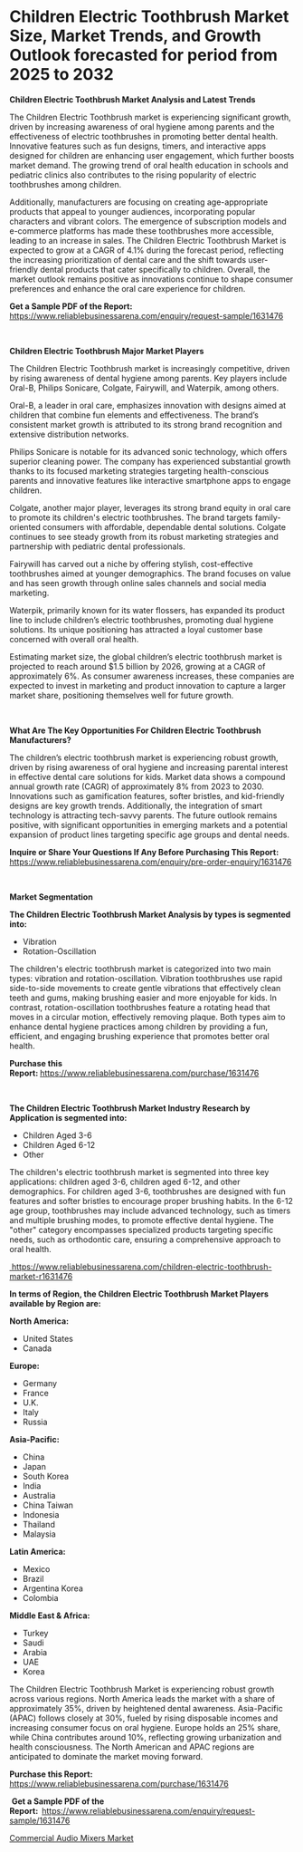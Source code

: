 <p><h1>Children Electric Toothbrush Market Size, Market Trends, and Growth Outlook forecasted for period from 2025 to 2032</h1></p><p><strong>Children Electric Toothbrush Market Analysis and Latest Trends</strong></p>
<p><p>The Children Electric Toothbrush market is experiencing significant growth, driven by increasing awareness of oral hygiene among parents and the effectiveness of electric toothbrushes in promoting better dental health. Innovative features such as fun designs, timers, and interactive apps designed for children are enhancing user engagement, which further boosts market demand. The growing trend of oral health education in schools and pediatric clinics also contributes to the rising popularity of electric toothbrushes among children.</p><p>Additionally, manufacturers are focusing on creating age-appropriate products that appeal to younger audiences, incorporating popular characters and vibrant colors. The emergence of subscription models and e-commerce platforms has made these toothbrushes more accessible, leading to an increase in sales. The Children Electric Toothbrush Market is expected to grow at a CAGR of 4.1% during the forecast period, reflecting the increasing prioritization of dental care and the shift towards user-friendly dental products that cater specifically to children. Overall, the market outlook remains positive as innovations continue to shape consumer preferences and enhance the oral care experience for children.</p></p>
<p><strong>Get a Sample PDF of the Report:&nbsp;</strong> <a href="https://www.reliablebusinessarena.com/enquiry/request-sample/1631476?utm_campaign=2630&utm_medium=2&utm_source=Github&utm_content=ia&utm_term=29032025&utm_id=children-electric-toothbrush">https://www.reliablebusinessarena.com/enquiry/request-sample/1631476</a></p>
<p>&nbsp;</p>
<p><strong>Children Electric Toothbrush Major Market Players</strong></p>
<p><p>The Children Electric Toothbrush market is increasingly competitive, driven by rising awareness of dental hygiene among parents. Key players include Oral-B, Philips Sonicare, Colgate, Fairywill, and Waterpik, among others. </p><p>Oral-B, a leader in oral care, emphasizes innovation with designs aimed at children that combine fun elements and effectiveness. The brand’s consistent market growth is attributed to its strong brand recognition and extensive distribution networks.</p><p>Philips Sonicare is notable for its advanced sonic technology, which offers superior cleaning power. The company has experienced substantial growth thanks to its focused marketing strategies targeting health-conscious parents and innovative features like interactive smartphone apps to engage children.</p><p>Colgate, another major player, leverages its strong brand equity in oral care to promote its children's electric toothbrushes. The brand targets family-oriented consumers with affordable, dependable dental solutions. Colgate continues to see steady growth from its robust marketing strategies and partnership with pediatric dental professionals.</p><p>Fairywill has carved out a niche by offering stylish, cost-effective toothbrushes aimed at younger demographics. The brand focuses on value and has seen growth through online sales channels and social media marketing.</p><p>Waterpik, primarily known for its water flossers, has expanded its product line to include children’s electric toothbrushes, promoting dual hygiene solutions. Its unique positioning has attracted a loyal customer base concerned with overall oral health.</p><p>Estimating market size, the global children’s electric toothbrush market is projected to reach around $1.5 billion by 2026, growing at a CAGR of approximately 6%. As consumer awareness increases, these companies are expected to invest in marketing and product innovation to capture a larger market share, positioning themselves well for future growth.</p></p>
<p>&nbsp;</p>
<p><strong>What Are The Key Opportunities For Children Electric Toothbrush Manufacturers?</strong></p>
<p><p>The children’s electric toothbrush market is experiencing robust growth, driven by rising awareness of oral hygiene and increasing parental interest in effective dental care solutions for kids. Market data shows a compound annual growth rate (CAGR) of approximately 8% from 2023 to 2030. Innovations such as gamification features, softer bristles, and kid-friendly designs are key growth trends. Additionally, the integration of smart technology is attracting tech-savvy parents. The future outlook remains positive, with significant opportunities in emerging markets and a potential expansion of product lines targeting specific age groups and dental needs.</p></p>
<p><strong>Inquire or Share Your Questions If Any Before Purchasing This Report:</strong> <a href="https://www.reliablebusinessarena.com/enquiry/pre-order-enquiry/1631476?utm_campaign=2630&utm_medium=2&utm_source=Github&utm_content=ia&utm_term=29032025&utm_id=children-electric-toothbrush">https://www.reliablebusinessarena.com/enquiry/pre-order-enquiry/1631476</a></p>
<p>&nbsp;</p>
<p><strong>Market Segmentation</strong></p>
<p><strong>The Children Electric Toothbrush Market Analysis by types is segmented into:</strong></p>
<p><ul><li>Vibration</li><li>Rotation-Oscillation</li></ul></p>
<p><p>The children's electric toothbrush market is categorized into two main types: vibration and rotation-oscillation. Vibration toothbrushes use rapid side-to-side movements to create gentle vibrations that effectively clean teeth and gums, making brushing easier and more enjoyable for kids. In contrast, rotation-oscillation toothbrushes feature a rotating head that moves in a circular motion, effectively removing plaque. Both types aim to enhance dental hygiene practices among children by providing a fun, efficient, and engaging brushing experience that promotes better oral health.</p></p>
<p><strong>Purchase this Report:&nbsp;</strong><a href="https://www.reliablebusinessarena.com/purchase/1631476?utm_campaign=2630&utm_medium=2&utm_source=Github&utm_content=ia&utm_term=29032025&utm_id=children-electric-toothbrush">https://www.reliablebusinessarena.com/purchase/1631476</a></p>
<p>&nbsp;</p>
<p><strong>The Children Electric Toothbrush Market Industry Research by Application is segmented into:</strong></p>
<p><ul><li>Children Aged 3-6</li><li>Children Aged 6-12</li><li>Other</li></ul></p>
<p><p>The children's electric toothbrush market is segmented into three key applications: children aged 3-6, children aged 6-12, and other demographics. For children aged 3-6, toothbrushes are designed with fun features and softer bristles to encourage proper brushing habits. In the 6-12 age group, toothbrushes may include advanced technology, such as timers and multiple brushing modes, to promote effective dental hygiene. The "other" category encompasses specialized products targeting specific needs, such as orthodontic care, ensuring a comprehensive approach to oral health.</p></p>
<p><a href="https://www.reliablebusinessarena.com/children-electric-toothbrush-market-r1631476?utm_campaign=2630&utm_medium=2&utm_source=Github&utm_content=ia&utm_term=29032025&utm_id=children-electric-toothbrush">&nbsp;https://www.reliablebusinessarena.com/children-electric-toothbrush-market-r1631476</a></p>
<p><strong>In terms of Region, the Children Electric Toothbrush Market Players available by Region are:</strong></p>
<p>
    <p> <strong> North America: </strong>
        <ul>
            <li>United States</li>
            <li>Canada</li>
        </ul>
        </p> 
    <p> <strong> Europe: </strong>
        <ul>
            <li>Germany</li>
            <li>France</li>
            <li>U.K.</li>
            <li>Italy</li>
            <li>Russia</li>
        </ul>
        </p> 
    <p> <strong> Asia-Pacific: </strong>
        <ul>
            <li>China</li>
            <li>Japan</li>
            <li>South Korea</li>
            <li>India</li>
            <li>Australia</li>
            <li>China Taiwan</li>
            <li>Indonesia</li>
            <li>Thailand</li>
            <li>Malaysia</li>
        </ul>
        </p> 
    <p> <strong> Latin America: </strong>
        <ul>
            <li>Mexico</li>
            <li>Brazil</li>
            <li>Argentina Korea</li>
            <li>Colombia</li>
        </ul>
        </p> 
    <p> <strong> Middle East & Africa: </strong>
        <ul>
            <li>Turkey</li>
            <li>Saudi</li>
            <li>Arabia</li>
            <li>UAE</li>
            <li>Korea</li>
        </ul>
    </p>
    </p>
<p><p>The Children Electric Toothbrush Market is experiencing robust growth across various regions. North America leads the market with a share of approximately 35%, driven by heightened dental awareness. Asia-Pacific (APAC) follows closely at 30%, fueled by rising disposable incomes and increasing consumer focus on oral hygiene. Europe holds an 25% share, while China contributes around 10%, reflecting growing urbanization and health consciousness. The North American and APAC regions are anticipated to dominate the market moving forward.</p></p>
<p><strong>Purchase this Report: </strong><a href="https://www.reliablebusinessarena.com/purchase/1631476?utm_campaign=2630&utm_medium=2&utm_source=Github&utm_content=ia&utm_term=29032025&utm_id=children-electric-toothbrush">https://www.reliablebusinessarena.com/purchase/1631476</a></p>
<p>&nbsp;<strong>Get a Sample PDF of the Report:&nbsp;&nbsp;</strong><a href="https://www.reliablebusinessarena.com/enquiry/request-sample/1631476?utm_campaign=2630&utm_medium=2&utm_source=Github&utm_content=ia&utm_term=29032025&utm_id=children-electric-toothbrush">https://www.reliablebusinessarena.com/enquiry/request-sample/1631476</a></p>
<p><strong></strong></p>
<p><p><a href="https://github.com/semiensamuel72378/Market-Research-Report-List-1/blob/main/commercial-audio-mixers-market.md?utm_campaign=2630&utm_medium=2&utm_source=Github&utm_content=ia&utm_term=29032025&utm_id=children-electric-toothbrush">Commercial Audio Mixers Market</a></p></p>